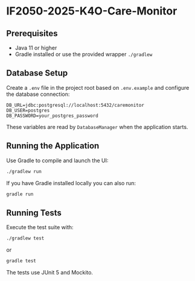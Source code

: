 # IF2050-2025-K4O-Care-Monitor

## Prerequisites

- Java 11 or higher
- Gradle installed or use the provided wrapper `./gradlew`

## Database Setup

Create a `.env` file in the project root based on `.env.example` and configure the database connection:

```env
DB_URL=jdbc:postgresql://localhost:5432/caremonitor
DB_USER=postgres
DB_PASSWORD=your_postgres_password
```

These variables are read by `DatabaseManager` when the application starts.

## Running the Application

Use Gradle to compile and launch the UI:

```bash
./gradlew run
```

If you have Gradle installed locally you can also run:

```bash
gradle run
```

## Running Tests

Execute the test suite with:

```bash
./gradlew test
```

or

```bash
gradle test
```

The tests use JUnit 5 and Mockito.
